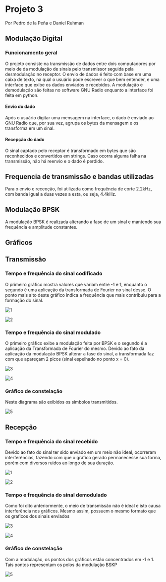 # Projeto 3

Por Pedro de la Peña e Daniel Ruhman

## Modulação Digital

### Funcionamento geral

O projeto consiste na transmissão de dados entre dois computadores por meio de da modulação de sinais pelo transmissor seguida pela desmodulação no receptor. O envio de dados é feito com base em uma caixa de texto, na qual o usuário pode escrever o que bem entender, e uma interface que exibe os dados enviados e recebidos.
A modulação e demodulação são feitas no software GNU Radio enquanto a interface foi feita em python.

#### Envio do dado

Após o usuário digitar uma mensagem na interface, o dado é enviado ao GNU Radio que, por sua vez, agrupa os bytes da mensagem e os transforma em um sinal.

#### Recepção do dado

O sinal captado pelo receptor é transformado em bytes que são reconhecidos e convertidos em strings. Caso ocorra alguma falha na transmissão, não há reenvio e o dado é perdido.

## Frequencia de transmissão e bandas utilizadas

Para o envio e receoção, foi utilizada como frequência de corte 2.2kHz, com banda igual a duas vezes a esta, ou seja, 4.4kHz.

## Modulação BPSK

A modulação BPSK é realizada alterando a fase de um sinal e mantendo sua frequência e amplitude constantes.


## Gráficos

## Transmissão

### Tempo e frequência do sinal codificado

O primeiro gráfico mostra valores que variam entre -1 e 1, enquanto o segundo é uma aplicação da transformada de Fourier no sinal desse. O ponto mais alto deste gráfico indica a frequência que mais contribuiu para a formação do sinal.

![1](img/graf1env.png) 

![2](img/graf3env.png) 

### Tempo e frequência do sinal modulado

O primeiro gráfico exibe a modulação feita por BPSK e o segundo é a aplicação da Transformada de Fourier do mesmo. Devido ao fato da aplicação da modulação BPSK alterar a fase do sinal, a transformada faz com que apareçam 2 picos (sinal espelhado no ponto x = 0).

![3](img/graf2env.png) 

![4](img/graf4env.png) 

### Gráfico de constelação

Neste diagrama são exibidos os símbolos transmitidos.

![5](img/graf5env.png) 



## Recepção

### Tempo e frequência do sinal recebido

Devido ao fato do sinal ter sido enviado em um meio não ideal, ocorreram interferências, fazendo com que o gráfico gerado permanecesse sua forma, porém com diversos ruidos ao longo de sua duração.

![1](img/graf1rec.png) 

![2](img/graf3rec.png) 

### Tempo e frequência do sinal demodulado

Como foi dito anteriormente, o meio de transmissão não é ideal e isto causa interferência nos gráficos. Mesmo assim, possuem o mesmo formato que os graficos dos sinais enviados

![3](img/graf2rec.png) 

![4](img/graf4rec.png) 

### Gráfico de constelação

Com a modulação, os pontos dos gráficos estão concentrados em -1 e 1. Tais pontos representam os polos da modulação BSKP

![5](img/graf5rec.png) 

